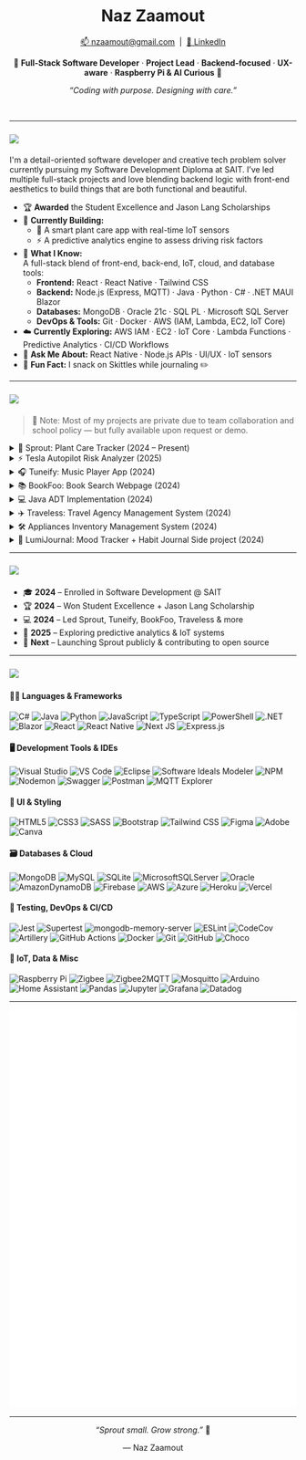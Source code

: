 <!-- Banner -->
<h1 align="center">Naz Zaamout</h1>

<p align="center">
  <a href="mailto:nzaamout@gmail.com">📫 nzaamout@gmail.com</a> &nbsp;|&nbsp;
  <a href="https://www.linkedin.com/in/naz-zaamout-324b2066" target="_blank">🔗 LinkedIn</a>
</p>

<p align="center">
  🌿 <b>Full-Stack Software Developer</b> · <b>Project Lead</b> · <b>Backend-focused</b> · <b>UX-aware</b> · <b>Raspberry Pi & AI Curious</b> 🌸
</p>

<p align="center"><i>“Coding with purpose. Designing with care.”</i></p>
<br/>

---

<h3 align="left">
  <img src="https://img.shields.io/badge/%20About%20Me-2F4F4F?style=for-the-badge&logo=github" height="38">
</h3>

I'm a detail-oriented software developer and creative tech problem solver currently pursuing my Software Development Diploma at SAIT. I’ve led multiple full-stack projects and love blending backend logic with front-end aesthetics to build things that are both functional and beautiful.

- 🏆 **Awarded** the Student Excellence and Jason Lang Scholarships  
- 🌱 **Currently Building:**  
  - 🌿 A smart plant care app with real-time IoT sensors  
  - ⚡ A predictive analytics engine to assess driving risk factors  
- 🧠 **What I Know:**  
  A full-stack blend of front-end, back-end, IoT, cloud, and database tools:
  - **Frontend:** React · React Native · Tailwind CSS  
  - **Backend:** Node.js (Express, MQTT) · Java · Python · C# · .NET MAUI Blazor  
  - **Databases:** MongoDB · Oracle 21c · SQL PL · Microsoft SQL Server  
  - **DevOps & Tools:** Git · Docker · AWS (IAM, Lambda, EC2, IoT Core)
- ☁️ **Currently Exploring:** AWS IAM · EC2 · IoT Core · Lambda Functions · Predictive Analytics · CI/CD Workflows  
- 💬 **Ask Me About:** React Native · Node.js APIs · UI/UX · IoT sensors  
- 🍬 **Fun Fact:** I snack on Skittles while journaling ✏️  

---

<h3 align="left">
  <img src="https://img.shields.io/badge/%20Key%20Projects-2F4F4F?style=for-the-badge&logo=github" height="38">
</h3>

> 🚧 Note: Most of my projects are private due to team collaboration and school policy — but fully available upon request or demo.

<details>
<summary>🌿 Sprout: Plant Care Tracker (2024 – Present)</summary>

- Built with React Native, MongoDB Atlas, Node.js, Express  
- Integrated OpenWeatherMap & Plant.id APIs  
- Real-time sensor support with AWS IoT + Raspberry Pi  
- Designed to provide plant care schedules & monitoring  

</details>

<details>
<summary>⚡ Tesla Autopilot Risk Analyzer (2025)</summary>

- Backend developed using Node.js, Express, and MQTT
- Uses predictive analytics to evaluate risk of Autopilot failure
- Factors include GPS location, traffic density, speed, and weather
- Designed to simulate real-world conditions using sensor and cloud data 

</details>

<details>
<summary>🎧 Tuneify: Music Player App (2024)</summary>

- Cross-platform mobile app built with React Native
- Features include audio playback, playlists, and theme support
- Collaborative team project with attention to UI polish and UX flow

</details>

<details>
<summary>📚 BookFoo: Book Search Webpage (2024)</summary>

- Developed using React + external book APIs
- Displays cover, title, author, subjects & more
- Save favorites & browse interactively 

</details>

<details>
<summary>💻 Java ADT Implementation (2024)</summary>

- Created custom Stack & Queue data structures using Java
- Simulated real-world XML parsing with object-oriented principles
- Included unit testing using JUnit for reliability  

</details>

<details>
<summary>✈️ Traveless: Travel Agency Management System (2024)</summary>

- Built with C# using .NET MAUI Blazor Hybrid for a cross-platform GUI
- Manages flights, reservations, and airports with filtering and search
- Features include auto-generated reservation codes and exception handling

</details>

<details>
<summary>🛠️ Appliances Inventory Management System (2024)</summary>

- Built using C#, .NET MAUI Blazor Hybrid, and Microsoft SQL Server
- Cross-platform app to manage inventory for Modern Appliances
- Supports various types: Refrigerators, Vacuums, Microwaves, Dishwashers
- Implements class inheritance, abstract classes, and interfaces
- Features searching, filtering, updating, and exception handling

</details>

<details>
<summary>🌙 LumiJournal: Mood Tracker + Habit Journal Side project (2024)</summary>

- React-based journaling platform inspired by Hobonichi style
- Tracks mood, habits, and includes visual charts
- Supports custom stickers and emotion tagging

</details>

---

<h3 align="left">
  <img src="https://img.shields.io/badge/%20My%20Developer%20Journey-2F4F4F?style=for-the-badge&logo=github" height="38">
</h3>

- 🎓 **2024** – Enrolled in Software Development @ SAIT  
- 🏆 **2024** – Won Student Excellence + Jason Lang Scholarship  
- 💻 **2024** – Led Sprout, Tuneify, BookFoo, Traveless & more  
- 🔬 **2025** – Exploring predictive analytics & IoT systems  
- 🚀 **Next** – Launching Sprout publicly & contributing to open source
  
---

<h3 align="left">
  <img src="https://img.shields.io/badge/%20Tech%20Stack-2F4F4F?style=for-the-badge&logo=github" height="38">
</h3>

####  👩‍💻 Languages & Frameworks
![C#](https://img.shields.io/badge/c%23-%23239120.svg?style=for-the-badge&logo=csharp&logoColor=white)
![Java](https://img.shields.io/badge/java-%23ED8B00.svg?style=for-the-badge&logo=openjdk&logoColor=white)
![Python](https://img.shields.io/badge/python-3670A0?style=for-the-badge&logo=python&logoColor=ffdd54)
![JavaScript](https://img.shields.io/badge/javascript-%23323330.svg?style=for-the-badge&logo=javascript&logoColor=%23F7DF1E)
![TypeScript](https://img.shields.io/badge/typescript-%23007ACC.svg?style=for-the-badge&logo=typescript&logoColor=white)
![PowerShell](https://img.shields.io/badge/PowerShell-%235391FE.svg?style=for-the-badge&logo=powershell&logoColor=white)
![.NET](https://img.shields.io/badge/.NET-5C2D91?style=for-the-badge&logo=.net&logoColor=white)
![Blazor](https://img.shields.io/badge/blazor-%235C2D91.svg?style=for-the-badge&logo=blazor&logoColor=white)
![React](https://img.shields.io/badge/react-%2320232a.svg?style=for-the-badge&logo=react&logoColor=%2361DAFB)
![React Native](https://img.shields.io/badge/react_native-%2320232a.svg?style=for-the-badge&logo=react&logoColor=%2361DAFB)
![Next JS](https://img.shields.io/badge/Next-black?style=for-the-badge&logo=next.js&logoColor=white)
![Express.js](https://img.shields.io/badge/express.js-%23404d59.svg?style=for-the-badge&logo=express&logoColor=%2361DAFB)


#### 🖥️ Development Tools & IDEs
![Visual Studio](https://img.shields.io/badge/Visual%20Studio-5C2D91?style=for-the-badge&logo=visual-studio&logoColor=white)
![VS Code](https://img.shields.io/badge/VS%20Code-007ACC?style=for-the-badge&logo=visual-studio-code&logoColor=white)
![Eclipse](https://img.shields.io/badge/Eclipse-2C2255?style=for-the-badge&logo=eclipse&logoColor=white)
![Software Ideals Modeler](https://img.shields.io/badge/Software%20Ideals%20Modeler-222?style=for-the-badge&logo=&logoColor=white)
![NPM](https://img.shields.io/badge/NPM-%23CB3837.svg?style=for-the-badge&logo=npm&logoColor=white)
![Nodemon](https://img.shields.io/badge/Nodemon-76D04B?style=for-the-badge&logo=nodemon&logoColor=white)
![Swagger](https://img.shields.io/badge/Swagger-85EA2D?style=for-the-badge&logo=swagger&logoColor=black)
![Postman](https://img.shields.io/badge/Postman-FF6C37?style=for-the-badge&logo=postman&logoColor=white)
![MQTT Explorer](https://img.shields.io/badge/MQTT%20Explorer-4A90E2?style=for-the-badge&logo=&logoColor=white)

#### 🎨 UI & Styling
![HTML5](https://img.shields.io/badge/html5-%23E34F26.svg?style=for-the-badge&logo=html5&logoColor=white)
![CSS3](https://img.shields.io/badge/css3-%231572B6.svg?style=for-the-badge&logo=css3&logoColor=white)
![SASS](https://img.shields.io/badge/SASS-hotpink.svg?style=for-the-badge&logo=SASS&logoColor=white)
![Bootstrap](https://img.shields.io/badge/bootstrap-%238511FA.svg?style=for-the-badge&logo=bootstrap&logoColor=white)
![Tailwind CSS](https://img.shields.io/badge/TailwindCSS-38B2AC?style=for-the-badge&logo=tailwind-css&logoColor=white)
![Figma](https://img.shields.io/badge/figma-%23F24E1E.svg?style=for-the-badge&logo=figma&logoColor=white)
![Adobe](https://img.shields.io/badge/adobe-%23FF0000.svg?style=for-the-badge&logo=adobe&logoColor=white)
![Canva](https://img.shields.io/badge/Canva-%2300C4CC.svg?style=for-the-badge&logo=Canva&logoColor=white)

#### 🗃️ Databases & Cloud
![MongoDB](https://img.shields.io/badge/MongoDB-%234ea94b.svg?style=for-the-badge&logo=mongodb&logoColor=white)
![MySQL](https://img.shields.io/badge/mysql-4479A1.svg?style=for-the-badge&logo=mysql&logoColor=white)
![SQLite](https://img.shields.io/badge/sqlite-%2307405e.svg?style=for-the-badge&logo=sqlite&logoColor=white)
![MicrosoftSQLServer](https://img.shields.io/badge/Microsoft%20SQL%20Server-CC2927?style=for-the-badge&logo=microsoft%20sql%20server&logoColor=white)
![Oracle](https://img.shields.io/badge/Oracle-F80000?style=for-the-badge&logo=oracle&logoColor=white)
![AmazonDynamoDB](https://img.shields.io/badge/Amazon%20DynamoDB-4053D6?style=for-the-badge&logo=Amazon%20DynamoDB&logoColor=white)
![Firebase](https://img.shields.io/badge/firebase-%23039BE5.svg?style=for-the-badge&logo=firebase)
![AWS](https://img.shields.io/badge/AWS-%23FF9900.svg?style=for-the-badge&logo=amazon-aws&logoColor=white)
![Azure](https://img.shields.io/badge/azure-%230072C6.svg?style=for-the-badge&logo=microsoftazure&logoColor=white)
![Heroku](https://img.shields.io/badge/heroku-%23430098.svg?style=for-the-badge&logo=heroku&logoColor=white)
![Vercel](https://img.shields.io/badge/vercel-%23000000.svg?style=for-the-badge&logo=vercel&logoColor=white)

#### 🧪 Testing, DevOps & CI/CD
![Jest](https://img.shields.io/badge/Jest-C21325?style=for-the-badge&logo=jest&logoColor=white)
![Supertest](https://img.shields.io/badge/Supertest-000000?style=for-the-badge&logo=supertest&logoColor=white)
![mongodb-memory-server](https://img.shields.io/badge/mongodb--memory--server-4DB33D?style=for-the-badge&logo=mongodb&logoColor=white)
![ESLint](https://img.shields.io/badge/ESLint-4B3263?style=for-the-badge&logo=eslint&logoColor=white)
![CodeCov](https://img.shields.io/badge/codecov-%23ff0077.svg?style=for-the-badge&logo=codecov&logoColor=white)
![Artillery](https://img.shields.io/badge/Artillery-EF4444?style=for-the-badge&logo=data&logoColor=white)
![GitHub Actions](https://img.shields.io/badge/github%20actions-%232671E5.svg?style=for-the-badge&logo=githubactions&logoColor=white)
![Docker](https://img.shields.io/badge/docker-%230db7ed.svg?style=for-the-badge&logo=docker&logoColor=white)
![Git](https://img.shields.io/badge/git-%23F05033.svg?style=for-the-badge&logo=git&logoColor=white)
![GitHub](https://img.shields.io/badge/github-%23121011.svg?style=for-the-badge&logo=github&logoColor=white)
![Choco](https://img.shields.io/badge/Chocolatey-80B5E3?style=for-the-badge&logo=chocolatey&logoColor=white)

#### 🌱 IoT, Data & Misc
![Raspberry Pi](https://img.shields.io/badge/-Raspberry_Pi-C51A4A?style=for-the-badge&logo=Raspberry-Pi)
![Zigbee](https://img.shields.io/badge/zigbee-%23EB0443.svg?style=for-the-badge&logo=zigbee&logoColor=white)
![Zigbee2MQTT](https://img.shields.io/badge/Zigbee2MQTT-512DA8?style=for-the-badge&logo=zigbee&logoColor=white)
![Mosquitto](https://img.shields.io/badge/mosquitto-%233C5280.svg?style=for-the-badge&logo=eclipsemosquitto&logoColor=white)
![Arduino](https://img.shields.io/badge/-Arduino-00979D?style=for-the-badge&logo=Arduino&logoColor=white)
![Home Assistant](https://img.shields.io/badge/home%20assistant-%2341BDF5.svg?style=for-the-badge&logo=home-assistant&logoColor=white)
![Pandas](https://img.shields.io/badge/pandas-%23150458.svg?style=for-the-badge&logo=pandas&logoColor=white)
![Jupyter](https://img.shields.io/badge/Jupyter-F37626?style=for-the-badge&logo=jupyter&logoColor=white)
![Grafana](https://img.shields.io/badge/grafana-%23F46800.svg?style=for-the-badge&logo=grafana&logoColor=white)
![Datadog](https://img.shields.io/badge/datadog-%23632CA6.svg?style=for-the-badge&logo=datadog&logoColor=white)


---

<!-- 🧙‍♀️ GitHub Metrics -->
<p align="center">
  <img src="github-metrics.svg" alt="GitHub Metrics" />
</p>

---

<p align="center"><i>“Sprout small. Grow strong.”</i> 🌱</p>
<p align="center">— Naz Zaamout</p>
